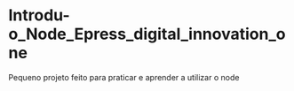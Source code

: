 # Introdu-o_Node_Epress_digital_innovation_one

Pequeno projeto feito para praticar e aprender a utilizar o node